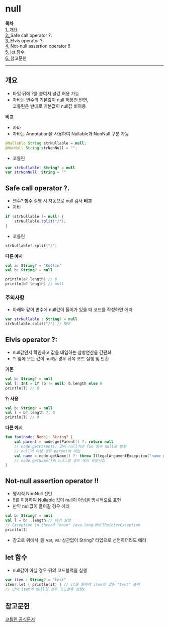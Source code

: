 # null

**목차**<br>
[1. ](https://github.com/wnstjq0915/Kotlin/edit/main/doc/1-1_null#%EA%B0%9C%EC%9A%94)개요<br>
[2. ](https://github.com/wnstjq0915/Kotlin/edit/main/doc/1-1_null#safe-call-operator-)Safe call operator ?.<br>
[3. ](https://github.com/wnstjq0915/Kotlin/edit/main/doc/1-1_null#elvis-operator-)Elvis operator ?:<br>
[4. ](https://github.com/wnstjq0915/Kotlin/edit/main/doc/1-1_null#not-null-assertion-operator-)Not-null assertion operator !!<br>
[5. ](https://github.com/wnstjq0915/Kotlin/edit/main/doc/1-1_null#let-%ED%95%A8%EC%88%98)let 함수<br>
[6. ](https://github.com/wnstjq0915/Kotlin/edit/main/doc/1-1_null#%EC%B0%B8%EA%B3%A0%EB%AC%B8%EC%84%9C)참고문헌<br>

***

## 개요
- 타입 뒤에 ?를 붙여서 널값 허용 가능
- 자바는 변수의 기본값이 null 허용인 반면,<br>
코틀린은 반대로 기본값이 null값 비허용

**비교**
- 자바
- 자바는 Annotation을 사용하여 Nullable과 NonNull 구분 가능
```java
@Nullable String strNullable = null;
@NonNull String strNonNull = "";
```
- 코틀린
```kotlin
var strNullable: String? = null
var strNonNull: String = ""
```

## Safe call operator ?.
- 변수?.함수 실행 시 자동으로 null 검사
**비교**
- 자바
```java
if (strNullable != null) {
    strNullable.split("/");
}
```
- 코틀린
```kotlin
strNullable?.split("/")
```

**다른 예시**
```kotlin
val a: String? = "Kotlin"
val b: String? = null

println(a?.length) // 6
println(b?.length) // null
```

### 주의사항
- 아래와 같이 변수에 null값이 들어가 있을 때 코드를 작성하면 에러
```kotlin
var strNullable : String? = null
strNullable.split("/") // NPE
```

## Elvis operator ?:
- null값인지 확인하고 값을 대입하는 삼항연산을 간편화
- ?: 앞에 오는 값이 null일 경우 뒤쪽 코드 실행 및 반환

**기존**
```kotlin
val b: String? = null
val l: Int = if (b != null) b.length else 0
println(l) // 0
```
**?: 사용**
```kotlin
val b: String? = null
val l = b?.length ?: 0
println(l) // 0
```

**다른 예시**
```kotlin
fun foo(node: Node): String? {
    val parent = node.getParent() ?: return null
    // node.getParent() 값이 null이면 foo 함수 null로 반환
    // null이 아닐 경우 parent에 대입
    val name = node.getName() ?: throw IllegalArgumentException("name expected")
    // node.getName()이 null일 경우 에러 유발시킴
}
```

## Not-null assertion operator !!
- 명시적 NonNull 선언
- !!를 이용하여 Nullable 값이 null이 아님을 명시적으로 표현
- 만약 null값이 들어갈 경우 에러
```kotlin
val b: String? = null
val l = b!!.length // 에러 발생
// Exception in thread "main" java.lang.NullPointerException
println(l)
```
- 참고로 위에서 l을 var, val 상관없이 String? 타입으로 선언하더라도 에러

## let 함수
- null값이 아닐 경우 뒤의 코드블럭을 실행
```kotlin
var item : String? = "test"
item?.let { println(it) } // it을 통하여 item의 값인 "test" 출력
// 만약 item이 null일 경우 코드블록 실행X
```

## 참고문헌
[코틀린 공식문서](https://kotlinlang.org/docs/null-safety.html)
